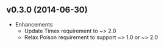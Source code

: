 ## v0.3.0 (2014-06-30)

* Enhancements
  * Update Timex requirement to ~> 2.0
  * Relax Poison requirement to support ~> 1.0 or ~> 2.0
